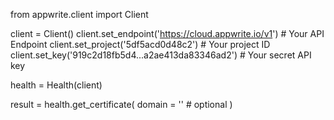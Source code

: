 from appwrite.client import Client

client = Client()
client.set_endpoint('https://cloud.appwrite.io/v1') # Your API Endpoint
client.set_project('5df5acd0d48c2') # Your project ID
client.set_key('919c2d18fb5d4...a2ae413da83346ad2') # Your secret API key

health = Health(client)

result = health.get_certificate(
    domain = '' # optional
)

